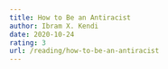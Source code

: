 ```yaml
---
title: How to Be an Antiracist
author: Ibram X. Kendi
date: 2020-10-24
rating: 3
url: /reading/how-to-be-an-antiracist
---
```

